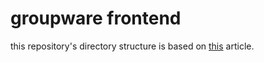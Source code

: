# groupware frontend

this repository's directory structure is based on [this](https://zenn.dev/catnose99/scraps/5e3d51d75113d3) article.  


